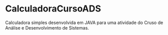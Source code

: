 # CalculadoraCursoADS
 Calculadora simples desenvolvida em JAVA para uma atividade do Cruso de Análise e Desenvolvimento de Sistemas.
